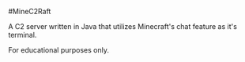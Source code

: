 #MineC2Raft

A C2 server written in Java that utilizes Minecraft's chat feature as it's terminal.

For educational purposes only.
